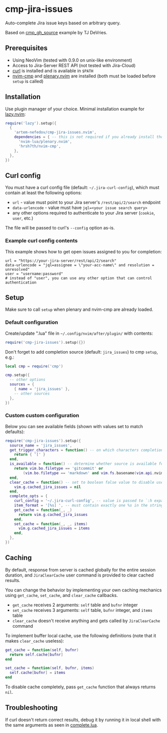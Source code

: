 # cmp-jira-issues

Auto-complete Jira issue keys based on arbitrary query.

Based on [cmp_gh_source](https://github.com/tjdevries/config_manager/blob/master/xdg_config/nvim/after/plugin/cmp_gh_source.lua)
example by TJ DeVries.

## Prerequisites

- Using NeoVim (tested with 0.9.0 on unix-like environment)
- Access to Jira-Server REST API (not tested with Jira-Cloud)
- [curl](https://curl.se/) is installed and is available in `$PATH`
- [nvim-cmp](https://github.com/hrsh7th/nvim-cmp) and [plenary.nvim](https://github.com/nvim-lua/plenary.nvim) are installed
  (both must be loaded before `setup` is called)

## Installation

Use plugin manager of your choice.
Minimal installation example for [lazy.nvim](https://github.com/folke/lazy.nvim):

```lua
require('lazy').setup({
  {
    'artem-nefedov/cmp-jira-issues.nvim',
    dependencies = { -- this is not required if you already install those plugins
      'nvim-lua/plenary.nvim',
      'hrsh7th/nvim-cmp',
    },
  },
})
```
## Curl config

You must have a curl config file (default: `~/.jira-curl-config`), which must
contain at least the following options:

- `url` - value must point to your Jira server's `/rest/api/2/search` endpoint
- `data-urlencode` - value must have `jql=<your issue search query>`
- any other options required to authenticate to your Jira server (`cookie`, `user`, etc.)

The file will be passed to curl's `--config` option as-is.

### Example curl config contents

This example shows how to get open issues assigned to you for completion:

```
url = "https://your-jira-server/rest/api/2/search"
data-urlencode = "jql=assignee = \"your-acc-name\" and resolution = unresolved"
user = "username:password"
# instead of "user", you can use any other option that can control authentication
```

## Setup

Make sure to call `setup` when plenary and nvim-cmp are already loaded.

### Default configuration

Create/update ".lua" file in `~/.config/nvim/after/plugin/` with contents:

```lua
require('cmp-jira-issues').setup({})
```

Don't forget to add completion source (default: `jira_issues`) to cmp `setup`, e.g.:

```lua
local cmp = require('cmp')

cmp.setup({
  -- other options
  sources = {
    { name = 'jira_issues' },
    -- other sources
  },
})
```

### Custom custom configuration

Below you can see available fields (shown with values set to match defaults):

```lua
require('cmp-jira-issues').setup({
  source_name = 'jira_issues',
  get_trigger_characters = function() -- on which characters completion is triggered
    return { '[' }
  end,
  is_available = function() -- determine whether source is available for current buffer
    return vim.bo.filetype == 'gitcommit' or
        (vim.bo.filetype == 'markdown' and vim.fs.basename(vim.api.nvim_buf_get_name(0)) == 'CHANGELOG.md')
  end,
  clear_cache = function() -- set to boolean false value to disable user command creation
    vim.g.cached_jira_issues = nil
  end,
  complete_opts = {
    curl_config = '~/.jira-curl-config', -- value is passed to `:h expand()`
    item_format = '[%s] ', -- must contain exactly one %s in the string
    get_cache = function(_, _)
      return vim.g.cached_jira_issues
    end,
    set_cache = function(_, _, items)
      vim.g.cached_jira_issues = items
    end,
  },
})
```

## Caching

By default, response from server is cached globally for the entire session duration,
and `JiraClearCache` user command is provided to clear cached results.

You can change the behavior by implementing your own caching mechanics using
`get_cache`, `set_cache`, and `clear_cache` callbacks.

- `get_cache` receives 2 arguments: `self` table and `bufnr` integer
- `set_cache` receives 3 arguments: `self` table, `bufnr` integer, and `items` table
- `clear_cache` doesn't receive anything and gets called by `JiraClearCache` command

To implement buffer local cache, use the following definitions
(note that it makes `clear_cache` useless):

```lua
get_cache = function(self, bufnr)
  return self.cache[bufnr]
end

set_cache = function(self, bufnr, items)
  self.cache[bufnr] = items
end
```

To disable cache completely, pass `get_cache` function that always returns `nil`.

## Troubleshooting

If curl doesn't return correct results, debug it by running it in local shell
with the same arguments as seen in [complete.lua](lua/cmp-jira-issues/complete.lua).
